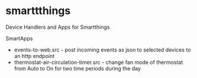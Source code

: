 # smarttthings
Device Handlers and Apps for Smartthings

SmartApps
* events-to-web.src - post incoming events as json to selected devices to an http endpoint
* thermostat-air-circulation-timer.src - change fan mode of thermostat from Auto to On for two time periods during the day
